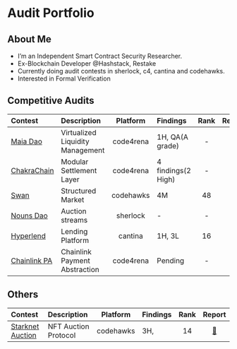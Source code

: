 
# Audit Portfolio

## About Me
- I’m an Independent Smart Contract Security Researcher.
- Ex-Blockchain Developer @Hashstack, Restake
- Currently doing audit contests in sherlock, c4, cantina and codehawks.
- Interested in Formal Verification



## Competitive Audits
| Contest                                                                    | Description                      | Platform   | Findings         | Rank |                         Report                         |
| :------------------------------------------------------------------------- | :------------------------------- |:----------:|:---------------  | :--: | :----------------------------------------------------: |
| [Maia Dao](https://code4rena.com/audits/2023-09-maia-dao-ulysses)          | Virtualized Liquidity Management | code4rena  |1H, QA(A grade)   |  -   | [📄](https://code4rena.com/reports/2023-09-maia)       |                                                     |
| [ChakraChain](https://code4rena.com/audits/2024-08-chakra)                 | Modular Settlement Layer         | code4rena  |4 findings(2 High)|  -   | -                                                      |
| [Swan](https://codehawks.cyfrin.io/c/2024-10-swan-dria)                    | Structured Market                | codehawks  |4M                | 48   | [📄](https://codehawks.cyfrin.io/c/2024-10-swan-dria/results?lt=contest&sc=reward&sj=reward&page=5&t=report)  |
| [Nouns Dao](https://audits.sherlock.xyz/contests/688?filter=questions)     | Auction streams                  | sherlock   |-           |  -   | - |
| [Hyperlend](https://cantina.xyz/competitions/cd180bb3-5d7d-46ed-8b99-d905e54a9d0b)| Lending Platform          | cantina    |1H, 3L           |  16   | - |
| [Chainlink PA](https://code4rena.com/audits/2024-12-chainlink-payment-abstraction)| Chainlink Payment Abstraction  | code4rena    |Pending           |  -   | - |




## Others
| Contest                                                                    | Description                      | Platform   | Findings         | Rank |                         Report                         |
| :------------------------------------------------------------------------- | :------------------------------- |:----------:|:---------------  | :--: | :----------------------------------------------------: |
| [Starknet Auction](https://codehawks.cyfrin.io/c/2024-10-starknet-auction) | NFT Auction Protocol             | codehawks  |3H,               |  14   | [📄](https://codehawks.cyfrin.io/c/2024-10-starknet-auction/results?lt=contest&sc=reward&sj=reward&page=2&t=report)       |   
